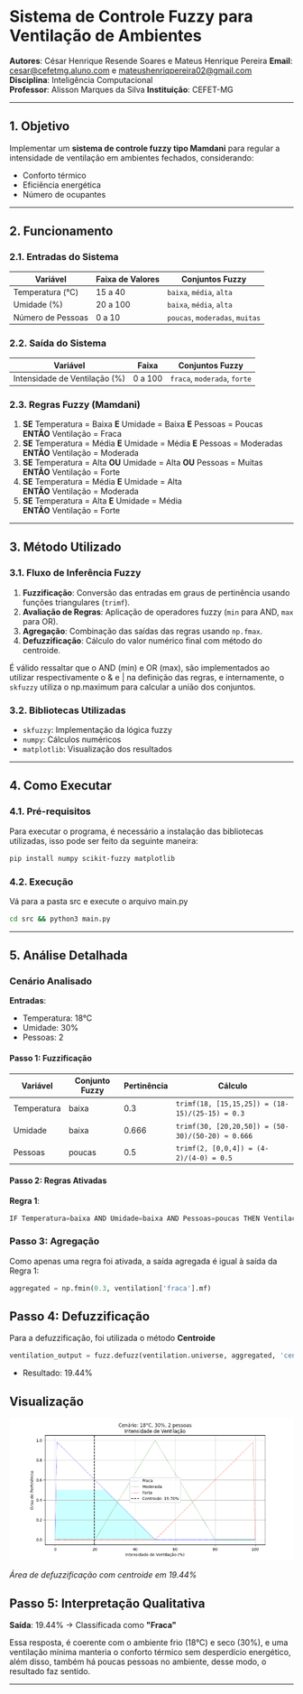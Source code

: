 # **Sistema de Controle Fuzzy para Ventilação de Ambientes**

**Autores**: César Henrique Resende Soares e Mateus Henrique Pereira
**Email**: cesar@cefetmg.aluno.com e mateushenriqpereira02@gmail.com 
**Disciplina**: Inteligência Computacional  
**Professor**: Alisson Marques da Silva
**Instituição**: CEFET-MG

---

## **1. Objetivo**

Implementar um **sistema de controle fuzzy tipo Mamdani** para regular a intensidade de ventilação em ambientes
fechados, considerando:

- Conforto térmico
- Eficiência energética
- Número de ocupantes

---

## **2. Funcionamento**

### **2.1. Entradas do Sistema**

| Variável          | Faixa de Valores | Conjuntos Fuzzy                 | 
|-------------------|------------------|---------------------------------|
| Temperatura (°C)  | 15 a 40          | `baixa`, `média`, `alta`        |
| Umidade (%)       | 20 a 100         | `baixa`, `média`, `alta`        |
| Número de Pessoas | 0 a 10           | `poucas`, `moderadas`, `muitas` |

### **2.2. Saída do Sistema**

| Variável                      | Faixa   | Conjuntos Fuzzy              |
|-------------------------------|---------|------------------------------|
| Intensidade de Ventilação (%) | 0 a 100 | `fraca`, `moderada`, `forte` |

### **2.3. Regras Fuzzy (Mamdani)**

1. **SE** Temperatura = Baixa **E** Umidade = Baixa **E** Pessoas = Poucas  
   **ENTÃO** Ventilação = Fraca
2. **SE** Temperatura = Média **E** Umidade = Média **E** Pessoas = Moderadas  
   **ENTÃO** Ventilação = Moderada
3. **SE** Temperatura = Alta **OU** Umidade = Alta **OU** Pessoas = Muitas  
   **ENTÃO** Ventilação = Forte
4. **SE** Temperatura = Média **E** Umidade = Alta  
   **ENTÃO** Ventilação = Moderada
5. **SE** Temperatura = Alta **E** Umidade = Média  
   **ENTÃO** Ventilação = Forte

---

## **3. Método Utilizado**

### **3.1. Fluxo de Inferência Fuzzy**

1. **Fuzzificação**: Conversão das entradas em graus de pertinência usando funções triangulares (`trimf`).
2. **Avaliação de Regras**: Aplicação de operadores fuzzy (`min` para AND, `max` para OR).
3. **Agregação**: Combinação das saídas das regras usando `np.fmax`.
4. **Defuzzificação**: Cálculo do valor numérico final com método do centroide.

É válido ressaltar que o AND (min) e OR (max), são implementados ao utilizar respectivamente o & e | na definição das 
regras, e internamente, o `skfuzzy` utiliza o np.maximum para calcular a união dos conjuntos.


### **3.2. Bibliotecas Utilizadas**

- `skfuzzy`: Implementação da lógica fuzzy
- `numpy`: Cálculos numéricos
- `matplotlib`: Visualização dos resultados

---

## **4. Como Executar**

### **4.1. Pré-requisitos**

Para executar o programa, é necessário a instalação das bibliotecas utilizadas, isso pode ser feito da seguinte maneira:

```bash
pip install numpy scikit-fuzzy matplotlib
```

### **4.2. Execução**
Vá para a pasta src e execute o arquivo main.py
```bash
cd src && python3 main.py
```

---

## **5. Análise Detalhada**

### **Cenário Analisado**
**Entradas**:
- Temperatura: 18°C
- Umidade: 30%
- Pessoas: 2

#### **Passo 1: Fuzzificação**

| Variável       | Conjunto Fuzzy | Pertinência | Cálculo |
|----------------|----------------|-------------|---------|
| Temperatura    | baixa          | 0.3         | `trimf(18, [15,15,25]) = (18-15)/(25-15) = 0.3` |
| Umidade        | baixa          | 0.666       | `trimf(30, [20,20,50]) = (50-30)/(50-20) ≈ 0.666` |
| Pessoas        | poucas         | 0.5         | `trimf(2, [0,0,4]) = (4-2)/(4-0) = 0.5` |

#### **Passo 2: Regras Ativadas**

**Regra 1**:
```python
IF Temperatura=baixa AND Umidade=baixa AND Pessoas=poucas THEN Ventilação=fraca
```

### Passo 3: Agregação

Como apenas uma regra foi ativada, a saída agregada é igual à saída da Regra 1:

```python
aggregated = np.fmin(0.3, ventilation['fraca'].mf)
```

## Passo 4: Defuzzificação

Para a defuzzificação, foi utilizada o método **Centroide**

```python
ventilation_output = fuzz.defuzz(ventilation.universe, aggregated, 'centroid')
```
- Resultado: 19.44% 

## Visualização

![Saída Fuzzy](/img/example.png)

*Área de defuzzificação com centroide em 19.44%*


## Passo 5: Interpretação Qualitativa


**Saída**: 19.44% → Classificada como **"Fraca"**

Essa resposta, é coerente com o ambiente frio (18°C) e seco (30%), e uma ventilação mínima manteria o conforto térmico
sem desperdício energético, além disso, também há poucas pessoas no ambiente, desse modo, o resultado faz sentido.

---




